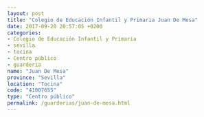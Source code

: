 ```yaml
---
layout: post
title: "Colegio de Educación Infantil y Primaria Juan De Mesa"
date: 2017-09-20 20:57:05 +0200
categories:
- Colegio de Educación Infantil y Primaria
- sevilla
- tocina
- Centro público
- guarderia
name: "Juan De Mesa"
province: "Sevilla"
location: "Tocina"
code: "41007655"
type: "Centro público"
permalink: /guarderias/juan-de-mesa.html
---
```

